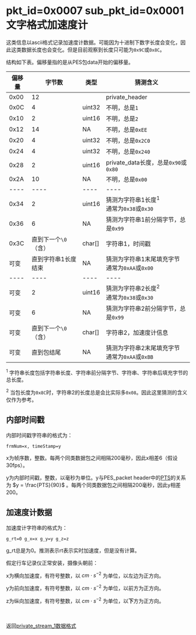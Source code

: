 # <span id="jump_acce_char">pkt_id=0x0007 sub_pkt_id=0x0001 文字格式加速度计</span>

这类信息以ascii格式记录加速度计数据。可能因为十进制下数字长度会变化，因此这类数据长度也会变化。但是目前观察到长度只可能为`0x9C`或`0x8C`。

结构如下表。偏移量指的是从PES包data开始的偏移量。

| 偏移量 | 字节数 | 类型 | 猜测含义 |
| ---- | ---- | ---- | ---- |
| 0x00 | 12 |  | private_header |
| 0x0C | 4 | uint32 | 不明，总是`1` |
| 0x10 | 2 | uint16 | 不明，总是`2` |
| 0x12 | 14 | NA | 不明，总是`0xEE` |
| 0x20 | 4 | uint32 | 不明，总是`0x2C0` |
| 0x24 | 4 | uint32 | 不明，总是`0x240` |
| 0x28 | 2 | uint16 | private_data长度，总是`0x90`或`0x80` |
| 0x2A | 10 | NA | 不明，总是`0x00` |
| ---- | ---- | ---- | ---- |
| 0x34 | 2 | uint16 | 猜测为字符串1长度<sup>1</sup></br>通常为`0x38`或`0x30` |
| 0x36 | 6 | NA | 猜测为字符串1前分隔字节，总是`0x99` |
| 0x3C | 直到下一个`\0`（含） | char[] | 字符串1，时间戳 |
| 可变 | 直到字符串1长度结束 | NA | 猜测为字符串1末尾填充字节</br>通常为`0xAA`或`0x00` |
| ---- | ---- | ---- | ---- |
| 可变 | 2 | uint16 | 猜测为字符串2长度<sup>2</sup></br>通常为`0x38`或`0x30` |
| 可变 | 6 | NA | 猜测为字符串2前分隔字节，总是`0x99` |
| 可变 | 直到下一个`\0`（含） | char[] | 字符串2，加速度计信息 |
| 可变 | 直到包结尾 | NA | 猜测为字符串2末尾填充字节</br>通常为`0xAA`或`0xBB` |

<sup>1</sup> 字符串长度包括字符串长度、字符串前分隔字节、字符串、字符串后填充字节的总长度。

<sup>2</sup> 当包长度为`0x8C`时，字符串2的长度总是会比实际多`0x08`。因此这里猜测的含义仅作为参考。

## <span id="jump_timestamp">内部时间戳</span>

内部时间戳字符串的格式为：

```frmNum=x, timeStamp=y```

x为帧序数，整数。每两个同类数据包之间相隔200毫秒，因此x相差6（假设30fps）。

y为内部时间戳，整数，以毫秒为单位。y与PES_packet header中的[PTS](./hiv_mp4_video.md#jump_pts_timestamp)的关系为 $y = \frac{PTS}{90}$ 。每两个同类数据包之间相隔200毫秒，因此y相差200。

## 加速度计数据

加速度计字符串的格式为：

```g_rt=0 g_x=x g_y=y g_z=z```

g_rt总是为0。推测表示rt表示实时加速度，但是没有计算。

假定行车记录仪正常安装，摄像头朝前：

x为横向加速度，有符号整数，以 $cm \cdot s^{-2}$ 为单位，以左边为正方向。

y为前向加速度，有符号整数，以 $cm \cdot s^{-2}$ 为单位，以前方为正方向。

z为纵向加速度，有符号整数，以 $cm \cdot s^{-2}$ 为单位，以**下**方为正方向。

<br/><br/>
返回[private_stream_1数据格式](./private_stream_1.md)
